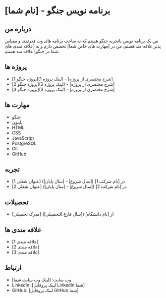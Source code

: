 # [نام شما] - برنامه نویس جنگو

## درباره من

من یک برنامه نویس باتجربه جنگو هستم که به ساخت برنامه های وب قدرتمند و مقیاس پذیر علاقه مند هستم. من در [مهارت های خاص شما] تخصص دارم و به [علاقه مندی های شما در جنگو] علاقه مند هستم.

## پروژه ها

* [پروژه جنگو 1](لینک پروژه 1) - [شرح مختصری از پروژه]
* [پروژه جنگو 2](لینک پروژه 2) - [شرح مختصری از پروژه]
* [پروژه جنگو 3](لینک پروژه 3) - [شرح مختصری از پروژه]

## مهارت ها

* جنگو
* پایتون
* HTML
* CSS
* JavaScript
* PostgreSQL
* Git
* GitHub

## تجربه

* [عنوان شغلی 1] در [نام شرکت 1] ([سال شروع] - [سال پایان])
* [عنوان شغلی 2] در [نام شرکت 2] ([سال شروع] - [سال پایان])

## تحصیلات

* [مدرک تحصیلی] از [نام دانشگاه] ([سال فارغ التحصیلی])

## علاقه مندی ها

* [علاقه مندی 1]
* [علاقه مندی 2]
* [علاقه مندی 3]

## ارتباط

* وب سایت: [لینک وب سایت شما]
* LinkedIn: [لینک پروفایل LinkedIn شما]
* GitHub: [لینک پروفایل GitHub شما]
